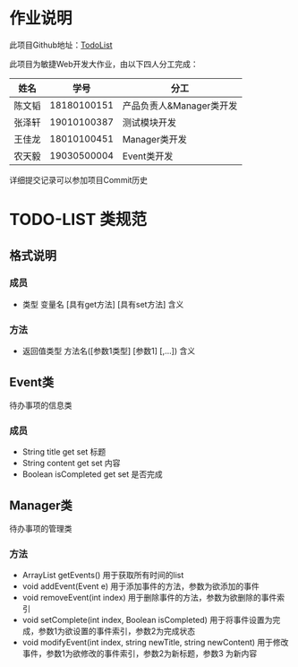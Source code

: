# 作业说明
此项目Github地址：[TodoList](https://github.com/SDchao/TodoList)

此项目为敏捷Web开发大作业，由以下四人分工完成：

|姓名|学号|分工|
|---|---|---|
|陈文韬|18180100151|产品负责人&Manager类开发|
|张泽轩|19010100387|测试模块开发|
|王佳龙|18010100451|Manager类开发|
|农天毅|19030500004|Event类开发|

详细提交记录可以参加项目Commit历史
# TODO-LIST 类规范
## 格式说明
### 成员
* 类型 变量名 [具有get方法] [具有set方法] 含义
### 方法
* 返回值类型 方法名([参数1类型] [参数1] [,...]) 含义
## Event类
待办事项的信息类
### 成员
* String title get set 标题
* String content get set 内容
* Boolean isCompleted get set 是否完成
## Manager类
待办事项的管理类
### 方法
* ArrayList<Event> getEvents() 用于获取所有时间的list
* void addEvent(Event e) 用于添加事件的方法，参数为欲添加的事件
* void removeEvent(int index) 用于删除事件的方法，参数为欲删除的事件索引
* void setComplete(int index, Boolean isCompleted) 用于将事件设置为完成，参数1为欲设置的事件索引，参数2为完成状态
* void modifyEvent(int index, string newTitle, string newContent) 用于修改事件，参数1为欲修改的事件索引，参数2为新标题，参数3
                                                                    为新内容